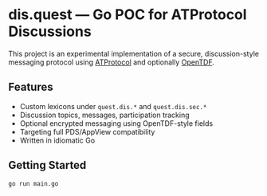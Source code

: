 # dis.quest — Go POC for ATProtocol Discussions

This project is an experimental implementation of a secure, discussion-style messaging protocol using [ATProtocol](https://atproto.com/) and optionally [OpenTDF](https://github.com/virtru/OpenTDF).

## Features

- Custom lexicons under `quest.dis.*` and `quest.dis.sec.*`
- Discussion topics, messages, participation tracking
- Optional encrypted messaging using OpenTDF-style fields
- Targeting full PDS/AppView compatibility
- Written in idiomatic Go

## Getting Started

```bash
go run main.go
